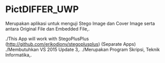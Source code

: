 # PictDIFFER_UWP

Merupakan aplikasi untuk menguji Stego Image dan Cover Image serta antara Original File dan Embedded File,.


./This App will work with StegoPlusPlus (http://github.com/erikodiony/stegoplusplus) (Separate Apps)
./Membutuhkan VS 2015 Update 3,.
./Merupakan Program Skripsi, Teknik Informatika,.

